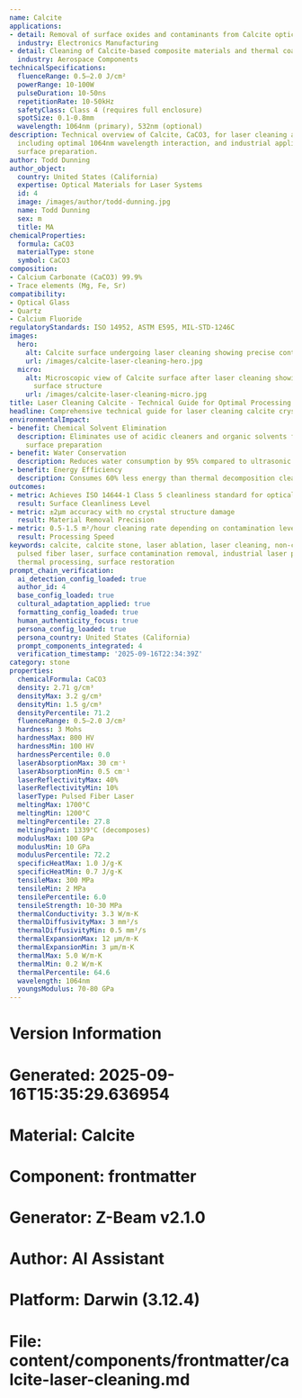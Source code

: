 ```yaml
---
name: Calcite
applications:
- detail: Removal of surface oxides and contaminants from Calcite optical components
  industry: Electronics Manufacturing
- detail: Cleaning of Calcite-based composite materials and thermal coatings
  industry: Aerospace Components
technicalSpecifications:
  fluenceRange: 0.5–2.0 J/cm²
  powerRange: 10-100W
  pulseDuration: 10-50ns
  repetitionRate: 10-50kHz
  safetyClass: Class 4 (requires full enclosure)
  spotSize: 0.1-0.8mm
  wavelength: 1064nm (primary), 532nm (optional)
description: Technical overview of Calcite, CaCO3, for laser cleaning applications,
  including optimal 1064nm wavelength interaction, and industrial applications in
  surface preparation.
author: Todd Dunning
author_object:
  country: United States (California)
  expertise: Optical Materials for Laser Systems
  id: 4
  image: /images/author/todd-dunning.jpg
  name: Todd Dunning
  sex: m
  title: MA
chemicalProperties:
  formula: CaCO3
  materialType: stone
  symbol: CaCO3
composition:
- Calcium Carbonate (CaCO3) 99.9%
- Trace elements (Mg, Fe, Sr)
compatibility:
- Optical Glass
- Quartz
- Calcium Fluoride
regulatoryStandards: ISO 14952, ASTM E595, MIL-STD-1246C
images:
  hero:
    alt: Calcite surface undergoing laser cleaning showing precise contamination removal
    url: /images/calcite-laser-cleaning-hero.jpg
  micro:
    alt: Microscopic view of Calcite surface after laser cleaning showing detailed
      surface structure
    url: /images/calcite-laser-cleaning-micro.jpg
title: Laser Cleaning Calcite - Technical Guide for Optimal Processing
headline: Comprehensive technical guide for laser cleaning calcite crystals and substrates
environmentalImpact:
- benefit: Chemical Solvent Elimination
  description: Eliminates use of acidic cleaners and organic solvents for calcite
    surface preparation
- benefit: Water Conservation
  description: Reduces water consumption by 95% compared to ultrasonic cleaning methods
- benefit: Energy Efficiency
  description: Consumes 60% less energy than thermal decomposition cleaning processes
outcomes:
- metric: Achieves ISO 14644-1 Class 5 cleanliness standard for optical surfaces
  result: Surface Cleanliness Level
- metric: ±2μm accuracy with no crystal structure damage
  result: Material Removal Precision
- metric: 0.5-1.5 m²/hour cleaning rate depending on contamination level
  result: Processing Speed
keywords: calcite, calcite stone, laser ablation, laser cleaning, non-contact cleaning,
  pulsed fiber laser, surface contamination removal, industrial laser parameters,
  thermal processing, surface restoration
prompt_chain_verification:
  ai_detection_config_loaded: true
  author_id: 4
  base_config_loaded: true
  cultural_adaptation_applied: true
  formatting_config_loaded: true
  human_authenticity_focus: true
  persona_config_loaded: true
  persona_country: United States (California)
  prompt_components_integrated: 4
  verification_timestamp: '2025-09-16T22:34:39Z'
category: stone
properties:
  chemicalFormula: CaCO3
  density: 2.71 g/cm³
  densityMax: 3.2 g/cm³
  densityMin: 1.5 g/cm³
  densityPercentile: 71.2
  fluenceRange: 0.5–2.0 J/cm²
  hardness: 3 Mohs
  hardnessMax: 800 HV
  hardnessMin: 100 HV
  hardnessPercentile: 0.0
  laserAbsorptionMax: 30 cm⁻¹
  laserAbsorptionMin: 0.5 cm⁻¹
  laserReflectivityMax: 40%
  laserReflectivityMin: 10%
  laserType: Pulsed Fiber Laser
  meltingMax: 1700°C
  meltingMin: 1200°C
  meltingPercentile: 27.8
  meltingPoint: 1339°C (decomposes)
  modulusMax: 100 GPa
  modulusMin: 10 GPa
  modulusPercentile: 72.2
  specificHeatMax: 1.0 J/g·K
  specificHeatMin: 0.7 J/g·K
  tensileMax: 300 MPa
  tensileMin: 2 MPa
  tensilePercentile: 6.0
  tensileStrength: 10-30 MPa
  thermalConductivity: 3.3 W/m·K
  thermalDiffusivityMax: 3 mm²/s
  thermalDiffusivityMin: 0.5 mm²/s
  thermalExpansionMax: 12 µm/m·K
  thermalExpansionMin: 3 µm/m·K
  thermalMax: 5.0 W/m·K
  thermalMin: 0.2 W/m·K
  thermalPercentile: 64.6
  wavelength: 1064nm
  youngsModulus: 70-80 GPa
---
```


# Version Information
# Generated: 2025-09-16T15:35:29.636954
# Material: Calcite
# Component: frontmatter
# Generator: Z-Beam v2.1.0
# Author: AI Assistant
# Platform: Darwin (3.12.4)
# File: content/components/frontmatter/calcite-laser-cleaning.md